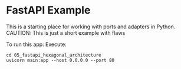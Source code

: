 # FastAPI Example

This is a starting place for working with ports and adapters in Python.
CAUTION: This is just a short example with flaws 


To run this app:
Execute:

```
cd 05_fastapi_hexagonal_architecture
uvicorn main:app --host 0.0.0.0 --port 80
```
